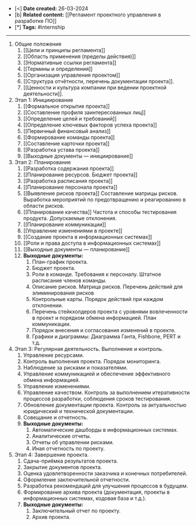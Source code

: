 - [<] **Date created:** 26-03-2024
- [b] **Related content:** [[Регламент проектного управления в разработке ПО]]
- [*] **Tags:** #internship 
---
1. Общие положения
	1. [[Цели и принципы регламента]]
	2. [[Область применения (пределы действия)]]
	3. [[Нормативные ссылки регламента]]
	4. [[Термины и определения]]
	5. [[Организация управления проектом]]
	6. [[Структура отчётности, перечень документации проекта]].
	7. [[Ценности и культура компании при ведении проектной деятельности]].
2. Этап 1: Инициирование
	1. [[Формальное открытие проекта]]
	2. [[Составление профиля заинтересованных лиц]]
	3. [[Определение целей и требований]]
	4. [[Определение ключевых факторов успеха проекта]]
	5. [[Первичный финансовый анализ]]
	6. [[Формирование команды проекта]]
	7. [[Составление карточки проекта]]
	8. [[Разработка устава проекта]]
	9. [[Выходные документы — инициирование]]
3. Этап 2: Планирование
	1. [[Разработка содержания проекта]]
	2. [[Планирование ресурсов. Бюджет проекта]]
	3. [[Разработка расписания проекта]]
	5. [[Планирование персонала проекта]]
	6. [[Выявление рисков проекта]] Составление матрицы рисков. Выработка мероприятий по предотвращению и реагированию в области рисков.
	7. [[Планирование качества]] Частота и способы тестирования продукта. Допускаемые отклонения.
	8. [[Планирование коммуникации]]
	9. [[Управление изменениями в проекте]]
	10. [[Создание проекта в информационных системах]]
	11. [[Роли и права доступа в информационных системах]]
	12. [[Выходные документы — планирование]]
	13. **Выходные документы:**
		1. План-график проекта.
		2. Бюджет проекта.
		3. Роли в команде. Требования к персоналу. Штатное расписание членов команды.
		4. Описание рисков. Матрица рисков. Перечень действий для элиминирования рисков
		5. Контрольные карты. Порядок действий при каждом отклонении.
		6. Перечень стейкхолдеров проекта с уровнями вовлеченности в проект и порядком обмена информацией. План коммуникации.
		7. Порядок внесения и согласования изменений в проекте.
		8. Графики и диаграммы: Диаграмма Ганта, Fishbone, PERT и т.д.
4. Этап 3: Регулярная деятельность. Выполнение и контроль.
	1. Управление ресурсами.
	2. Контроль выполнения проекта. Порядок мониторинга.
	3. Наблюдение за рисками и показателями.
	4. Управление коммуникацией и обеспечение эффективного обмена информацией.
	5. Управление изменениями.
	6. Управление качеством. Контроль за выполнением итеративности процессов разработки, соблюдения сроков тестирования.
	7. Обновление документации проекта. Контроль за актуальностью юридический и технической документации.
	8. Совещание и отчетность.
	9. **Выходные документы:**
		1. Автоматические дашборды в информационных системах.
		2. Аналитические отчеты.
		3. Отчеты об управлении рисками.
		4. Иная отчетность по проекту.
5. Этап 4: Завершение проекта.
	1. Сдача-приёмка результатов проекта.
	2. Закрытие документов проекта.
	3. Оценка удовлетворенности заказчика и конечных потребителей.
	4. Оформление заключительной отчетности.
	5. Разработка рекомендаций для улучшения процессов в будущем.
	6. Формирование архива проекта (документация, проекты в информационных системах, кодовая база и т.д.).
	7. **Выходные документы:**
		1. Заключительный отчет по проекту.
		2. Архив проекта.